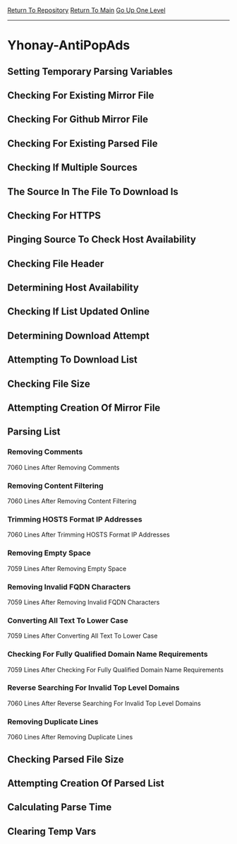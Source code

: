 [Return To Repository](https://github.com/deathbybandaid/piholeparser/)
[Return To Main](https://github.com/deathbybandaid/piholeparser/blob/master/RecentRunLogs/Mainlog.md)
[Go Up One Level](https://github.com/deathbybandaid/piholeparser/blob/master/RecentRunLogs/TopLevelScripts/30-Processing-External-Blacklists.md)
____________________________________
# Yhonay-AntiPopAds
## Setting Temporary Parsing Variables
## Checking For Existing Mirror File
## Checking For Github Mirror File
## Checking For Existing Parsed File
## Checking If Multiple Sources
## The Source In The File To Download Is
## Checking For HTTPS
## Pinging Source To Check Host Availability
## Checking File Header
## Determining Host Availability
## Checking If List Updated Online
## Determining Download Attempt
## Attempting To Download List
## Checking File Size
## Attempting Creation Of Mirror File
## Parsing List
### Removing Comments
7060 Lines After Removing Comments
### Removing Content Filtering
7060 Lines After Removing Content Filtering
### Trimming HOSTS Format IP Addresses
7060 Lines After Trimming HOSTS Format IP Addresses
### Removing Empty Space
7059 Lines After Removing Empty Space
### Removing Invalid FQDN Characters
7059 Lines After Removing Invalid FQDN Characters
### Converting All Text To Lower Case
7059 Lines After Converting All Text To Lower Case
### Checking For Fully Qualified Domain Name Requirements
7059 Lines After Checking For Fully Qualified Domain Name Requirements
### Reverse Searching For Invalid Top Level Domains
7060 Lines After Reverse Searching For Invalid Top Level Domains
### Removing Duplicate Lines
7060 Lines After Removing Duplicate Lines
## Checking Parsed File Size
## Attempting Creation Of Parsed List
## Calculating Parse Time
## Clearing Temp Vars
